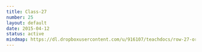 ```yaml
---
title: Class-27
number: 25
layout: default
date: 2015-04-12
status: active
mindmap: https://dl.dropboxusercontent.com/u/916107/teachdocs/row-27-ordo.png
---
```


